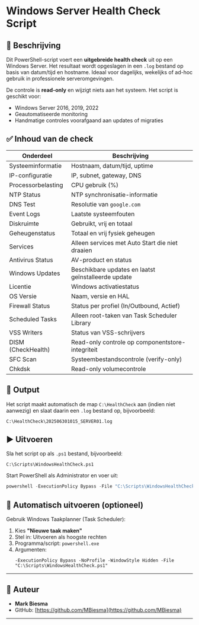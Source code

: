 
# Windows Server Health Check Script

## 📝 Beschrijving
Dit PowerShell-script voert een **uitgebreide health check** uit op een Windows Server. Het resultaat wordt opgeslagen in een `.log` bestand op basis van datum/tijd en hostname. Ideaal voor dagelijks, wekelijks of ad-hoc gebruik in professionele serveromgevingen.

De controle is **read-only** en wijzigt niets aan het systeem. Het script is geschikt voor:
- Windows Server 2016, 2019, 2022
- Geautomatiseerde monitoring
- Handmatige controles voorafgaand aan updates of migraties

## ✅ Inhoud van de check

| Onderdeel                | Beschrijving |
|--------------------------|--------------|
| Systeeminformatie        | Hostnaam, datum/tijd, uptime |
| IP-configuratie          | IP, subnet, gateway, DNS |
| Processorbelasting       | CPU gebruik (%) |
| NTP Status               | NTP synchronisatie-informatie |
| DNS Test                 | Resolutie van `google.com` |
| Event Logs               | Laatste systeemfouten |
| Diskruimte               | Gebruikt, vrij en totaal |
| Geheugenstatus           | Totaal en vrij fysiek geheugen |
| Services                 | Alleen services met Auto Start die niet draaien |
| Antivirus Status         | AV-product en status |
| Windows Updates          | Beschikbare updates en laatst geïnstalleerde update |
| Licentie                 | Windows activatiestatus |
| OS Versie                | Naam, versie en HAL |
| Firewall Status          | Status per profiel (In/Outbound, Actief) |
| Scheduled Tasks          | Alleen root-taken van Task Scheduler Library |
| VSS Writers              | Status van VSS-schrijvers |
| DISM (CheckHealth)       | Read-only controle op componentstore-integriteit |
| SFC Scan                 | Systeembestandscontrole (verify-only) |
| Chkdsk                   | Read-only volumecontrole |

## 📁 Output
Het script maakt automatisch de map `C:\HealthCheck` aan (indien niet aanwezig) en slaat daarin een `.log` bestand op, bijvoorbeeld:

```
C:\HealthCheck\202506301015_SERVER01.log
```

## ▶️ Uitvoeren

Sla het script op als `.ps1` bestand, bijvoorbeeld:

```
C:\Scripts\WindowsHealthCheck.ps1
```

Start PowerShell als Administrator en voer uit:

```powershell
powershell -ExecutionPolicy Bypass -File "C:\Scripts\WindowsHealthCheck.ps1"
```

## 📅 Automatisch uitvoeren (optioneel)
Gebruik Windows Taakplanner (Task Scheduler):

1. Kies **"Nieuwe taak maken"**
2. Stel in: Uitvoeren als hoogste rechten
3. Programma/script: `powershell.exe`
4. Argumenten:  
   ```
   -ExecutionPolicy Bypass -NoProfile -WindowStyle Hidden -File "C:\Scripts\WindowsHealthCheck.ps1"
   ```

---

## 👤 Auteur

- **Mark Biesma**  
- GitHub: [https://github.com/MBiesma](https://github.com/MBiesma)

---

